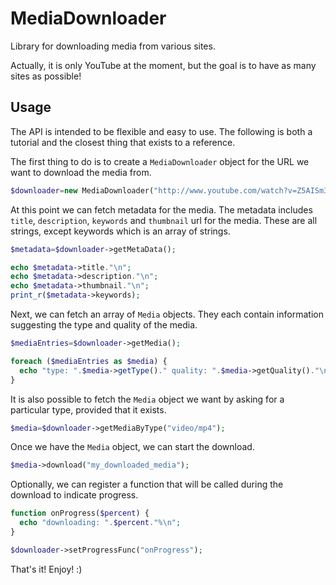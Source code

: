 MediaDownloader
===============

Library for downloading media from various sites.

Actually, it is only YouTube at the moment, but the goal is to have as many sites as possible!

Usage
-----

The API is intended to be flexible and easy to use. The following is both a tutorial and the closest thing 
that exists to a reference. 

The first thing to do is to create a `MediaDownloader` object for the URL we want to download the media from.

```php
$downloader=new MediaDownloader("http://www.youtube.com/watch?v=Z5AISm31cqc");
```

At this point we can fetch metadata for the media. The metadata includes ```title```, ```description```, 
```keywords``` and ```thumbnail``` url for the media. These are all strings, except keywords which is an
array of strings.

```php
$metadata=$downloader->getMetaData();

echo $metadata->title."\n";
echo $metadata->description."\n";
echo $metadata->thumbnail."\n";
print_r($metadata->keywords);
```

Next, we can fetch an array of ```Media``` objects. They each contain information suggesting the type and
quality of the media.

```php
$mediaEntries=$downloader->getMedia();

foreach ($mediaEntries as $media) {
  echo "type: ".$media->getType()." quality: ".$media->getQuality()."\n";
}
```

It is also possible to fetch the ```Media``` object we want by asking for a particular type, provided that it exists.

```php
$media=$downloader->getMediaByType("video/mp4");
```

Once we have the ```Media``` object, we can start the download.

```php
$media->download("my_downloaded_media");
```

Optionally, we can register a function that will be called during the download to indicate progress.

```php
function onProgress($percent) {
  echo "downloading: ".$percent."%\n";
}

$downloader->setProgressFunc("onProgress");
```

That's it! Enjoy! :)
